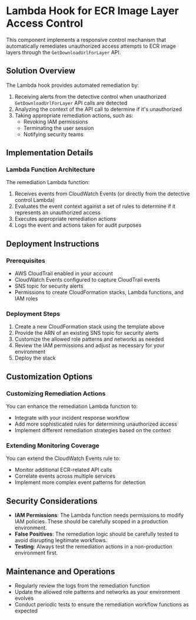 # Lambda Hook for ECR Image Layer Access Control

This component implements a responsive control mechanism that automatically remediates unauthorized access attempts to ECR image layers through the `GetDownloadUrlForLayer` API.

## Solution Overview

The Lambda hook provides automated remediation by:

1. Receiving alerts from the detective control when unauthorized `GetDownloadUrlForLayer` API calls are detected
2. Analyzing the context of the API call to determine if it's unauthorized
3. Taking appropriate remediation actions, such as:
   - Revoking IAM permissions
   - Terminating the user session
   - Notifying security teams

## Implementation Details

### Lambda Function Architecture

The remediation Lambda function:

1. Receives events from CloudWatch Events (or directly from the detective control Lambda)
2. Evaluates the event context against a set of rules to determine if it represents an unauthorized access
3. Executes appropriate remediation actions
4. Logs the event and actions taken for audit purposes

## Deployment Instructions

### Prerequisites

- AWS CloudTrail enabled in your account
- CloudWatch Events configured to capture CloudTrail events
- SNS topic for security alerts
- Permissions to create CloudFormation stacks, Lambda functions, and IAM roles

### Deployment Steps

1. Create a new CloudFormation stack using the template above
2. Provide the ARN of an existing SNS topic for security alerts
3. Customize the allowed role patterns and networks as needed
4. Review the IAM permissions and adjust as necessary for your environment
5. Deploy the stack

## Customization Options

### Customizing Remediation Actions

You can enhance the remediation Lambda function to:

- Integrate with your incident response workflow
- Add more sophisticated rules for determining unauthorized access
- Implement different remediation strategies based on the context

### Extending Monitoring Coverage

You can extend the CloudWatch Events rule to:

- Monitor additional ECR-related API calls
- Correlate events across multiple services
- Implement more complex event patterns for detection

## Security Considerations

- **IAM Permissions**: The Lambda function needs permissions to modify IAM policies. These should be carefully scoped in a production environment.
- **False Positives**: The remediation logic should be carefully tested to avoid disrupting legitimate workflows.
- **Testing**: Always test the remediation actions in a non-production environment first.

## Maintenance and Operations

- Regularly review the logs from the remediation function
- Update the allowed role patterns and networks as your environment evolves
- Conduct periodic tests to ensure the remediation workflow functions as expected
